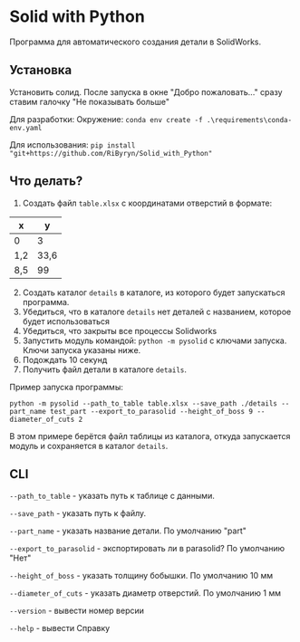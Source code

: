 # Solid with Python
Программа для автоматического создания детали в SolidWorks.

## Установка

Установить солид. После запуска в окне "Добро пожаловать..." сразу ставим галочку "Не показывать больше"

Для разработки:
Окружение:
`conda env create -f .\requirements\conda-env.yaml`

Для использования:
`pip install "git+https://github.com/RiByryn/Solid_with_Python"`


## Что делать?

1. Создать файл `table.xlsx` с координатами отверстий в формате: 

| x           | y           |
| ----------- | ----------- |
| 0           | 3           |
| 1,2         | 33,6        |
| 8,5         | 99          |


2. Создать каталог `details` в каталоге, из которого будет запускаться программа.
3. Убедиться, что в каталоге `details` нет деталей с названием, которое будет использоваться
4. Убедиться, что закрыты все процессы Solidworks
5. Запустить модуль командой:
`python -m pysolid` c ключами запуска.
Ключи запуска указаны ниже.
6. Подождать 10 секунд
7. Получить файл детали в каталоге `details`.

Пример запуска программы:

`python -m pysolid --path_to_table table.xlsx --save_path ./details --part_name test_part --export_to_parasolid --height_of_boss 9 --diameter_of_cuts 2`

В этом примере берётся файл таблицы из каталога, откуда запускается модуль и сохраняется в каталог `details`.

## CLI
`--path_to_table` - указать путь к таблице с данными.

`--save_path` - указать путь к файлу.

`--part_name` - указать название детали. По умолчанию "part"

`--export_to_parasolid` - экспортировать ли в parasolid? По умолчанию "Нет"

`--height_of_boss` - указать толщину бобышки. По умолчанию 10 мм

`--diameter_of_cuts` - указать диаметр отверстий. По умолчанию 1 мм

`--version` - вывести номер версии

`--help` - вывести Справку
